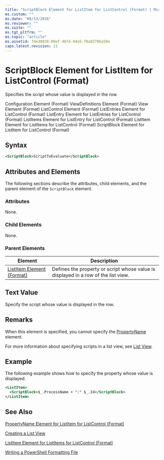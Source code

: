 ```yaml
---
title: "ScriptBlock Element for ListItem for ListControl (Format) | Microsoft Docs"
ms.custom: ""
ms.date: "09/13/2016"
ms.reviewer: ""
ms.suite: ""
ms.tgt_pltfrm: ""
ms.topic: "article"
ms.assetid: 74e30938-00ef-46fd-84e5-f0a83706a50e
caps.latest.revision: 11
---
```

# ScriptBlock Element for ListItem for ListControl (Format)

Specifies the script whose value is displayed in the row.

Configuration Element (Format)
ViewDefinitions Element (Format)
View Element (Format)
ListControl Element (Format)
ListEntries Element for ListControl (Format)
ListEntry Element for ListEntries for ListControl (Format)
ListItems Element for ListEntry for ListControl (Format)
ListItem Element for ListItems for ListControl (Format)
ScriptBlock Element for ListItem for ListControl (Format)

## Syntax

```xml
<ScriptBlock>ScriptToEvaluate</ScriptBlock>
```

## Attributes and Elements

The following sections describe the attributes, child elements, and the parent element of the `ScriptBlock` element.

### Attributes

None.

### Child Elements

None.

### Parent Elements

|Element|Description|
|-------------|-----------------|
|[ListItem Element (Format)](./listitem-element-for-listitems-for-listcontrol-format.md)|Defines the property or script whose value is displayed in a row of the list view.|

## Text Value

Specify the script whose value is displayed in the row.

## Remarks

When this element is specified, you cannot specify the [PropertyName](./propertyname-element-for-listitem-for-listcontrol-format.md) element.

For more information about specifying scripts in a list view, see [List View](./creating-a-list-view.md).

## Example

The following example shows how to specify the property whose value is displayed.

```xml
<ListItem>
  <ScriptBlock>$_.ProcessName + ":" $_.Id</ScriptBlock>
</ListItem>

```

## See Also

[PropertyName Element for ListItem for ListControl (Format)](./propertyname-element-for-listitem-for-listcontrol-format.md)

[Creating a List View](./creating-a-list-view.md)

[ListItem Element for ListItems for ListControl (Format)](./listitem-element-for-listitems-for-listcontrol-format.md)

[Writing a PowerShell Formatting File](./writing-a-powershell-formatting-file.md)
